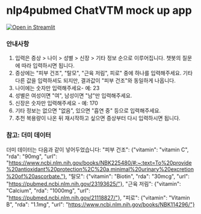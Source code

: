 # nlp4pubmed ChatVTM mock up app
[![Open in Streamlit](https://static.streamlit.io/badges/streamlit_badge_black_white.svg)](https://blank-app-template.streamlit.app/)

### 안내사항
1. 입력은 증상 > 나이 > 성별 > 신장 > 기타 정보 순으로 이루어집니다. 챗봇의 질문에 따라 입력하시면 됩니다. 
2. 증상에는 "피부 건조", "탈모", "근육 저림", 피로" 중에 하나를 입력해주세요. 기타 다른 값을 입력하셔도 되지만, 결과값이 "피부 건조"와 동일하게 나옵니다.
3. 나이에는 숫자만 입력해주세요- 예: 23
4. 성별은 여성이면 "여", 남성이면 "남"만 입력해주세요.
5. 신장은 숫자만 입력해주세요 - 예: 170
6. 기타 정보는 없으면 "없음", 있으면 "흡연 중" 등으로 입력해주세요. 
7. 추천 복용량이 나온 뒤 재시작하고 싶으면 증상부터 다시 입력하시면 됩니다. 

### 참고: 더미 데이터
더미 데이터는 다음과 같이 넣어두었습니다:
"피부 건조": {"vitamin": "vitamin C", "rda": "90mg", "url": "https://www.ncbi.nlm.nih.gov/books/NBK225480/#:~:text=To%20provide%20antioxidant%20protection%2C%20a,minimal%20urinary%20excretion%20of%20ascorbate."},
"탈모": {"vitamin": "Biotin", "rda": "30mcg", "url": "https://pubmed.ncbi.nlm.nih.gov/23193625/"},
"근육 저림": {"vitamin": "Calcium", "rda": "1000mg", "url": "https://pubmed.ncbi.nlm.nih.gov/21118827/"},
"피로": {"vitamin": "Vitamin B", "rda": "1.1mg", "url": "https://www.ncbi.nlm.nih.gov/books/NBK114296/"}